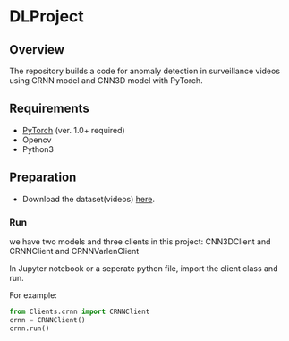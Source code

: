 # DLProject


## Overview
The repository builds a code for anomaly detection in surveillance videos using CRNN model and CNN3D model with PyTorch.

## Requirements
* [PyTorch](http://pytorch.org/) (ver. 1.0+ required)
* Opencv
* Python3

## Preparation
* Download the dataset(videos) [here](https://webpages.uncc.edu/cchen62/dataset.html).

### Run
we have two models and three clients in this project: CNN3DClient and CRNNClient and CRNNVarlenClient

In Jupyter notebook or a seperate python file, import the client class and run.

For example:

```python
from Clients.crnn import CRNNClient
crnn = CRNNClient()
crnn.run()
```
